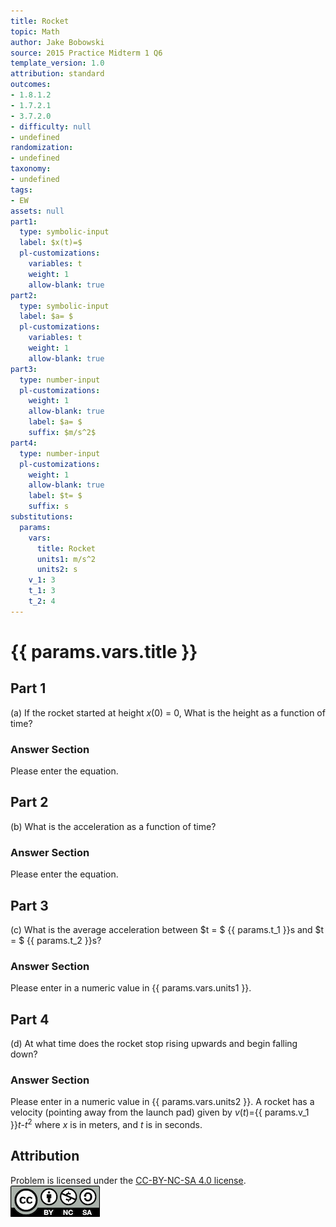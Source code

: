 ```yaml
---
title: Rocket
topic: Math
author: Jake Bobowski
source: 2015 Practice Midterm 1 Q6
template_version: 1.0
attribution: standard
outcomes:
- 1.8.1.2
- 1.7.2.1
- 3.7.2.0
- difficulty: null
- undefined
randomization:
- undefined
taxonomy:
- undefined
tags:
- EW
assets: null
part1:
  type: symbolic-input
  label: $x(t)=$
  pl-customizations:
    variables: t
    weight: 1
    allow-blank: true
part2:
  type: symbolic-input
  label: $a= $
  pl-customizations:
    variables: t
    weight: 1
    allow-blank: true
part3:
  type: number-input
  pl-customizations:
    weight: 1
    allow-blank: true
    label: $a= $
    suffix: $m/s^2$
part4:
  type: number-input
  pl-customizations:
    weight: 1
    allow-blank: true
    label: $t= $
    suffix: s
substitutions:
  params:
    vars:
      title: Rocket
      units1: m/s^2
      units2: s
    v_1: 3
    t_1: 3
    t_2: 4
---
```

# {{ params.vars.title }}
## Part 1

(a) If the rocket started at height $x(0)$ = 0, What is the height as a function of time?

### Answer Section

Please enter the equation.
## Part 2

(b) What is the acceleration as a function of time?

### Answer Section

Please enter the equation.
## Part 3

(c) What is the average acceleration between $t = $ {{ params.t_1 }}s and $t = $ {{ params.t_2 }}s?

### Answer Section

Please enter in a numeric value in {{ params.vars.units1 }}.
## Part 4

(d) At what time does the rocket stop rising upwards and begin falling down?

### Answer Section

Please enter in a numeric value in {{ params.vars.units2 }}.
A rocket has a velocity (pointing away from the launch pad) given by $v(t)$={{ params.v_1 }}$t$-$t^2$
where $x$ is in meters, and $t$ is in seconds.

## Attribution

Problem is licensed under the [CC-BY-NC-SA 4.0 license](https://creativecommons.org/licenses/by-nc-sa/4.0/).<br> ![The Creative Commons 4.0 license requiring attribution-BY, non-commercial-NC, and share-alike-SA license.](https://raw.githubusercontent.com/firasm/bits/master/by-nc-sa.png)